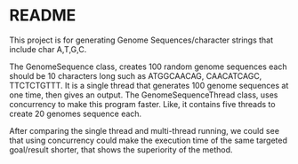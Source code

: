 # README
This project is for generating Genome Sequences/character strings that include char A,T,G,C.

The GenomeSequence class, creates 100 random genome sequences each should be 10 characters long such as ATGGCAACAG, CAACATCAGC, TTCTCTGTTT. It is a single thread that generates 100 genome sequences at one time, then gives an output. 
The GenomeSequenceThread class, uses concurrency to make this program faster. Like, it contains five threads to create 20 genomes sequence each.

After comparing the single thread and multi-thread running, we could see that using concurrency could make the execution time of the same targeted goal/result shorter, that shows the superiority of the method.